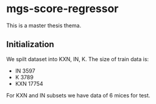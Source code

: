 # mgs-score-regressor

This is a master thesis thema.

## Initialization
We spilt dataset into KXN, IN, K. The size of train data is: 

- IN 3597
- K 3789
- KXN 17754

For KXN and IN subsets we have data of 6 mices for test.

